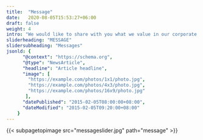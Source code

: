 ```yaml
---
title:  "Message"
date:   2020-08-05T15:53:27+06:00
draft: false
weight: 4
intro: "We would like to share with you what we value in our corporate activities, as well as messages from our seniors who are already working at Andaz. We hope this will give you some ideas for your application."
sliderheading: "MESSAGE"
slidersubheading: "Messages"
jsonld: {
      "@context": "https://schema.org",
      "@type": "NewsArticle",
      "headline": "Article headline",
      "image": [
        "https://example.com/photos/1x1/photo.jpg",
        "https://example.com/photos/4x3/photo.jpg",
        "https://example.com/photos/16x9/photo.jpg"
       ],
      "datePublished": "2015-02-05T08:00:00+08:00",
      "dateModified": "2015-02-05T09:20:00+08:00"
    }
---
```

{{< subpagetopimage src="messageslider.jpg" path="message" >}}
